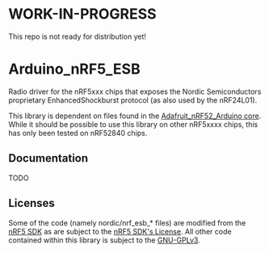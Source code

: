 
# WORK-IN-PROGRESS

This repo is not ready for distribution yet!

# Arduino_nRF5_ESB

Radio driver for the nRF5xxx chips that exposes the Nordic Semiconductors proprietary EnhancedShockburst protocol (as also used by the nRF24L01).

This library is dependent on files found in the [Adafruit_nRF52_Arduino core](https://github.com/adafruit/Adafruit_nRF52_Arduino). While it should be possible to use this library on other nRF5xxxx chips, this has only been tested on nRF52840 chips.

## Documentation

TODO

## Licenses

Some of the code (namely nordic/nrf_esb_\* files) are modified from the [nRF5 SDK](https://infocenter.nordicsemi.com/topic/sdk_nrf5_v17.1.0/group__nrf__esb.html?cp=8_1_6_9_0) as are subject to the [nRF5 SDK's License](license.nordic_semiconductors.txt). All other code contained within this library is subject to the [GNU-GPLv3](LICENSE).
